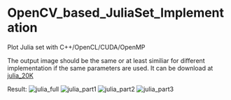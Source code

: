 # OpenCV_based_JuliaSet_Implementation
Plot Julia set with C++/OpenCL/CUDA/OpenMP

The output image should be the same or at least similiar for different implementation if the same parameters are used. It can be download at [julia_20K](https://github.com/yeephycho/OpenCV_based_JuliaSet_Implementation/tree/master/result/julia_20K.jpg)

Result:
![julia_full](http://github.com/yeephycho/OpenCV_based_JuliaSet_Implementation/raw/master/result/display_full.JPG)
![julia_part1](http://github.com/yeephycho/OpenCV_based_JuliaSet_Implementation/raw/master/result/display_part.JPG)
![julia_part2](http://github.com/yeephycho/OpenCV_based_JuliaSet_Implementation/raw/master/result/display_part2.JPG)
![julia_part3](http://github.com/yeephycho/OpenCV_based_JuliaSet_Implementation/raw/master/result/display_part3.JPG)
